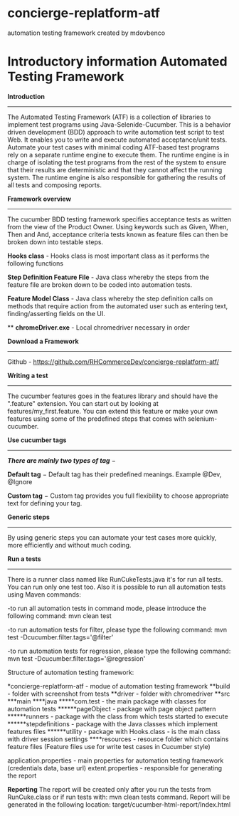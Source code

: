 # concierge-replatform-atf
automation testing framework created by mdovbenco

Introductory information                        Automated Testing Framework
===========================================================================

**Introduction**
************
The Automated Testing Framework (ATF) is a collection of libraries to
implement test programs using Java-Selenide-Cucumber. This is a behavior
driven development (BDD) approach to write automation test script to test Web.
It enables you to write and execute automated acceptance/unit tests.
Automate your test cases with minimal coding ATF-based test programs rely
on a separate runtime engine to execute them. The runtime engine is in charge
of isolating the test programs from the rest of the system to ensure that
their results are deterministic and that they cannot affect the running
system. The runtime engine is also responsible for gathering the results
of all tests and composing reports.


**Framework overview**
************
The cucumber BDD testing framework specifies acceptance tests as written
from the view of the Product Owner. Using keywords such as Given, When,
Then and And, acceptance criteria tests known as feature files can then
be broken down into testable steps.

**Hooks class** - Hooks class is most important class as it performs the following functions

**Step Definition Feature File** - Java class whereby the steps from the feature
file are broken down to be coded into automation tests.

**Feature Model Class** - Java class whereby the step definition calls on methods
that require action from the automated user such as entering text, finding/asserting
fields on the UI.

**
**chromeDriver.exe** - Local chromedriver necessary in order

**Download a Framework**
**********************
Github - https://github.com/RHCommerceDev/concierge-replatform-atf/

**Writing a test**
**************
The cucumber features goes in the features library and should have the
".feature" extension. You can start out by looking at features/my_first.feature.
You can extend this feature or make your own features using some of the
predefined steps that comes with selenium-cucumber.

**Use cucumber tags**
*******************
**_There are mainly two types of tag_** −

**Default tag** − Default tag has their predefined meanings. Example @Dev, @Ignore

**Custom tag** − Custom tag provides you full flexibility to choose appropriate
text for defining your tag.

**Generic steps**
*************
By using generic steps you can automate your test cases more quickly,
more efficiently and without much coding.


**Run a tests**
*************
There is a runner class named like RunCukeTests.java it's for run all tests.
You can run only one test too. Also it is possible to run all automation tests using Maven commands:

-to run all automation tests in command mode, please introduce the following command:
mvn clean test

-to run automation tests for filter, please type the following command:
mvn test -Dcucumber.filter.tags='@filter'

-to run automation tests for regression, please type the following command:
mvn test -Dcucumber.filter.tags='@regression'

Structure of automation testing framework:

*concierge-replatform-atf - modue of automation testing framework
    **build - folder with screenshot from tests
    **driver - folder with chromedriver
    **src
        ***main
        ****java
        *****com.test - the main package with classes for automation tests
            ******pageObject - package with page object pattern
            ******runners - package with the class from which tests started to execute
            ******stepdefinitions - package with the Java classes which implement features files
            ******utility - package with Hooks.class - is the main class with driver session settings
        ****resources - resource folder which contains feature files (Feature files use for write test cases in Cucumber style)

application.properties - main properties for automation testing framework (credentials data, base url)
extent.properties - responsible for generating the report


**Reporting**
The report will be created only after you run the tests from RunCuke.class 
or if run tests with: mvn clean tests command. Report will be generated in the following location:
target/cucumber-html-report/Index.html




    


